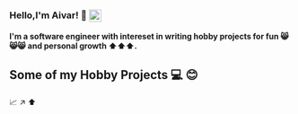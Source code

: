 ### Hello,I'm Aivar! 👋 [<img align="center" alt="aivaraleksiev | LinkedIn" width="22px" src="https://cdn.jsdelivr.net/npm/simple-icons@v3/icons/linkedin.svg" />][linkedin]
**I'm a software engineer with intereset in writing hobby projects for fun :smile_cat::smile_cat::smile_cat: and personal growth  :arrow_up::arrow_up::arrow_up:.**


## Some of my Hobby Projects ‍:computer:  :blush:


:chart_with_upwards_trend:
:arrow_upper_right:
:arrow_up:

[linkedin]: https://bg.linkedin.com/in/aivar-aleksiev-088463214
